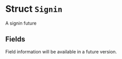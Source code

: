 # Struct `Signin`

A signin future

## Fields

Field information will be available in a future version.

